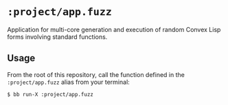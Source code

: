 # `:project/app.fuzz`

Application for multi-core generation and execution of random Convex Lisp forms involving standard functions.


## Usage

From the root of this repository, call the function defined in the `:project/app.fuzz` alias from your terminal:

```bash
$ bb run-X :project/app.fuzz
```
